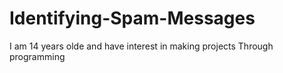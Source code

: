 # Identifying-Spam-Messages
I am 14 years olde and have interest in making projects Through programming
